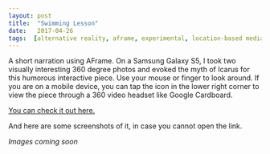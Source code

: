 ```yaml
---
layout: post
title:  "Swimming Lesson"
date:   2017-04-26
tags:  [alternative reality, aframe, experimental, location-based media, northwestern, webVR]
---
```

A short narration using AFrame. On a Samsung Galaxy S5, I took two visually interesting 360 degree photos and evoked the myth of Icarus for this humorous interactive piece. Use your mouse or finger to look around. If you are on a mobile device, you can tap the icon in the lower right corner to view the piece through a 360 video headset like Google Cardboard.

[You can check it out here.]({{site.baseurl}}/swimming_lesson/swimming_lesson.html)

And here are some screenshots of it, in case you cannot open the link.

*Images coming soon*

